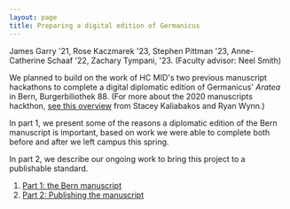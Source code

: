 ```yaml
---
layout: page
title: Preparing a digital edition of Germanicus
---
```



James Garry '21, Rose Kaczmarek '23, Stephen Pittman '23, Anne-Catherine Schaaf '22, Zachary Tympani, '23. (Faculty advisor: Neel Smith)


We planned to build on the work of HC MID's two previous manuscript hackathons to complete a digital diplomatic edition of Germanicus' *Aratea* in Bern, Burgerbiliothek 88.  (For more about the 2020 manuscripts hackthon, [see this overview](https://hcmid.github.io/academic_conference20/hackathon/) from Stacey Kaliabakos and Ryan Wynn.)  



In part 1, we present some of the reasons a diplomatic edition of the Bern manuscript is important, based on work we were able to complete both before and after we left campus this spring.

In part 2, we describe our ongoing work to bring this project to a publishable standard.

1. [Part 1:  the Bern manuscript](bern88/)
2. [Part 2: Publishing the manuscript](publication/)
